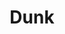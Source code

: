 ---
ee_id: '4381'
site: '1'
type: '2'
url: 2017-005-dunk
title: Dunk
year: '2017'
display_year: '2017'
medium: Mac mini running ray composer, kvant clubmax 800 laser projector
dims: ''
pitch: ''
ps: ''
live_url: ''
related: ''
youtube: ''
related_code: ''
imgs: dunk-2017-005-detail-database-ER-1179.jpg
subheading: ''
download: ''
add_credit: ''
commission: ''
layout: things-i-made
---